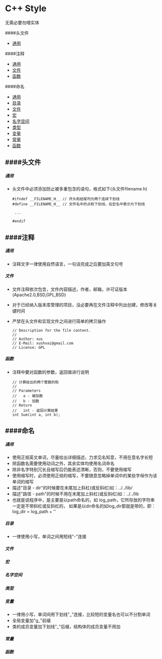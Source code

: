 # C++ Style

无需必要勿增实体

####头文件
- [通用](#header.common)

####注释
- [通用](#comment.common)
- [文件](#comment.file)
- [函数](#comment.func)

####命名
- [通用](#name.common)
- [目录](#name.dir)
- [文件](#name.file)
- [宏](#name.marco)
- [名字空间](#name.namespace)
- [类型](#name.type)
- [变量](#name.var)
- [常量](#name.const)
- [函数](#name.func)




####头文件
----
##### <a name="header.common"></a>通用
- 头文件中必须添加防止被多重包含的语句，格式如下(头文件filename.h)

  ```
  #ifndef __FILENAME_H__ // 开头和结尾均为两个连续下划线
  #define __FILENAME_H__ // 文件名中的点和下划线，在宏名中表示为下划线
   
   ...
   
  #endif
  ```

####注释
----
##### <a name="comment.common"></a>通用
- 注释文字一律使用自然语言，一句话完成之后要加英文句号

##### <a name="comment.file"></a>文件
- 文件注释依次包含，文件内容描述，作者，邮箱，许可证版本(Apache2.0,BSD,GPL,BSD)
- 对于已经纳入版本库管理的项目，没必要再在文件注释中列出创建，修改等关键时间
- 严禁在头文件和实现文件之间进行简单的拷贝操作

  ```  
  // Description for the file content.
  //
  // Author: xus
  // E-Mail: xushvai@gmail.com
  // License: GPL
  ```
##### <a name="comment.func"></a>函数
- 注释中要对函数的参数，返回值进行说明

  ```
  // 计算给出的两个整数的和 
  //
  // Parameters
  //   a - 被加数
  //   b - 加数
  // Return
  //   int - 返回计算结果
  int Sum(int a, int b);
  ```




####命名
----

##### <a name="name.common"></a>通用
- 使用正规英文单词，尽量给出详细描述，力求见名知意，不用在意名字长短
- 除函数名需要使用动词之外，其余实体均使用名词命名
- 除非名字特别冗长且缩写后仍能表述清晰，否则，不要使用缩写
- 使用缩写时，必须使用正规的缩写，不要随意忽略掉单词中的某些字母作为该单词的缩写
- 描述"目录 - dir"的时候要在末尾加上斜杠(或反斜杠)如：../../lib/
- 描述"路径 - path"的时候不用在末尾加上斜杠(或反斜杠)如：../../lib
- 也就是说程序中，是主要是以path命名的，如 log_path，它所存放的字符串一定是不带斜杠或反斜杠的，
  如果是以dir命名的如log_dir那就是带的，即：log_dir = log_path + '\'

##### <a name="name.dir"></a>目录
- 一律使用小写，单词之间用短线"-"连接

##### <a name="name.file"></a>文件

##### <a name="name.marco"></a>宏
##### <a name="name.namespace"></a>名字空间
##### <a name="name.type"></a>类型
##### <a name="name.var"></a>变量
- 一律用小写，单词间用下划线"_"连接，比较短的变量名也可以不分割单词
- 全局变量加"g_"前缀
- 类的成员变量加下划线"_"后缀，结构体的成员变量不用加









##### <a name="name.const"></a>常量
##### <a name="name.func"></a>函数


